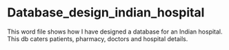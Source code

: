 # Database_design_indian_hospital
This word file shows how I have designed a database for an Indian hospital. This db caters patients, pharmacy, doctors and hospital details.

